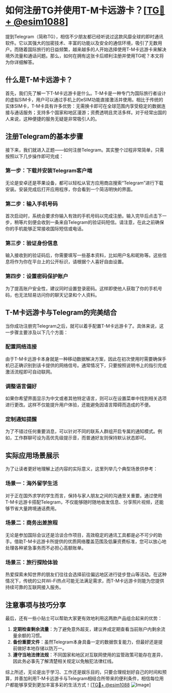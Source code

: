 # 如何注册TG并使用T-M卡远游卡？[[TG💪+ @esim1088](https://t.me/s/esim1088)]

提到Telegram（简称TG），相信不少朋友都已经听说过这款风靡全球的即时通讯软件。它以其强大的加密技术、丰富的功能以及安全的通信环境，吸引了无数用户。而随着国际旅行的日益频繁，越来越多的人开始选择使用T-M卡远游卡来解决境外流量和通话问题。那么，如何在拥有这张卡后顺利注册并使用TG呢？本文将为你详细解答。

## 什么是T-M卡远游卡？

首先，我们先了解一下T-M卡远游卡是什么。T-M卡是一种专门为国际旅行者设计的虚拟SIM卡，用户可以通过手机上的eSIM功能直接激活并使用。相比于传统的实体SIM卡，T-M卡具有许多优势：无需换卡即可在全球范围内享受稳定的数据连接与通话服务；支持多个国家和地区漫游；资费透明且灵活多样。对于经常出国的人来说，这种便捷的服务无疑是非常吸引人的。

## 注册Telegram的基本步骤

接下来，我们就进入正题——如何注册Telegram。其实整个过程非常简单，只需按照以下几步操作即可完成：

### 第一步：下载并安装Telegram客户端

无论是安卓还是苹果设备，都可以轻松从官方应用商店搜索“Telegram”进行下载安装。安装完成后打开应用程序，你会看到一个简洁明快的界面。

### 第二步：输入手机号码

首次启动时，系统会要求你输入有效的手机号码以完成注册。输入完毕后点击下一步，稍等片刻便会收到一条来自Telegram的验证码短信。请注意，在此之前确保你的手机能够正常接收国际短信或电话。

### 第三步：验证身份信息

输入接收到的验证码后，你需要填写一些基本资料，比如用户名和昵称等。这些信息将作为你在平台上的公开标识，请根据个人喜好自由设置。

### 第四步：设置密码保护账户

为了提高账户安全性，建议同时设置登录密码。这样即使他人获取了你的手机号码，也无法轻易访问你的聊天记录和个人资料。

## T-M卡远游卡与Telegram的完美结合

当你成功注册完Telegram之后，就可以着手配置T-M卡远游卡了。具体来说，这一步骤主要涉及以下几个方面：

### 配置网络连接

由于T-M卡远游卡本身就是一种移动数据解决方案，因此在初次使用时需要确保手机已正确识别到该卡提供的网络信号。通常情况下，只要按照说明书上的指引完成激活流程即可自动联网。

### 调整语言偏好

如果你希望界面显示为中文或者其他特定语言，则可以在设置菜单中找到相关选项进行更改。这样不仅能提升用户体验，还能避免因语言障碍而造成的不便。

### 定制通知提醒

为了不错过任何重要消息，可以针对不同的联系人群组开启专属的通知模式。例如，工作群聊可设为高优先级提示音，而普通好友则保持默认状态即可。

## 实际应用场景展示

为了让读者更好地理解上述内容的实际意义，这里列举几个典型场景供参考：

### 场景一：海外留学生活

对于正在国外求学的学生而言，保持与家人朋友之间的沟通至关重要。通过使用T-M卡远游卡搭配Telegram，不仅能够随时随地收发信息、分享照片视频，还能够节省大量跨境通话费用。

### 场景二：商务出差旅程

无论是参加国际会议还是洽谈合作项目，高效稳定的通讯工具都是必不可少的助手。借助T-M卡远游卡所提供的优质网络覆盖范围及低廉资费标准，您可以放心地处理各种紧急事务而不必担心高额账单。

### 场景三：旅行探险体验

热爱探索未知世界的朋友们往往会选择前往偏远地区进行徒步登山等活动。在这种情况下，传统的公共Wi-Fi热点可能无法满足需求，而T-M卡远游卡则能为您提供持续可靠的互联网接入服务。

## 注意事项与技巧分享

最后，还有一些小贴士可以帮助大家更有效地利用这两款产品组合起来的优势：

1. **定期检查剩余流量**：为了避免意外超支，建议养成定期查看当前账户内剩余流量余额的习惯。
2. **备份重要文件**：虽然Telegram本身具备一定的数据恢复能力，但最好还是提前做好本地存储以防万一。
3. **遵守当地法律法规**：不同国家和地区对互联网使用的监管政策可能存在差异，因此务必事先了解清楚相关规定以免触犯法律红线。

综上所述，无论是出于学习、工作还是娱乐目的，只要合理规划好自己的时间和预算，并善加利用T-M卡远游卡与Telegram相结合所带来的便利条件，相信每位用户都能够享受到更加丰富多彩的生活方式！[[TG💪+ @esim1088](https://t.me/s/esim1088) ![Image](https://i.postimg.cc/4NQfJmqS/Snipaste-2025-05-13-00-14-12.png)]